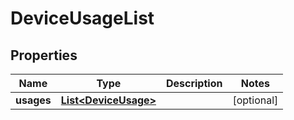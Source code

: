 

# DeviceUsageList


## Properties

| Name | Type | Description | Notes |
|------------ | ------------- | ------------- | -------------|
|**usages** | [**List&lt;DeviceUsage&gt;**](DeviceUsage.md) |  |  [optional] |



